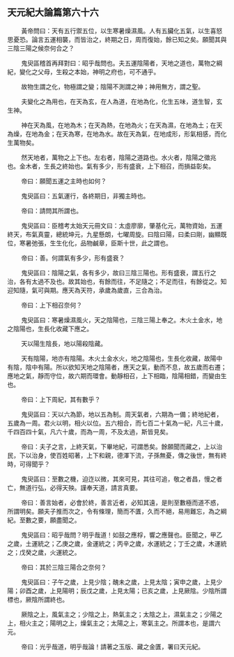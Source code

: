 ## 天元紀大論篇第六十六

<p>&emsp;&emsp;
黃帝問曰：天有五行禦五位，以生寒暑燥濕風。人有五臟化五氣，以生喜怒思憂恐。論言五運相襲，而皆治之，終期之日，周而復始，餘已知之矣。願聞其與三陰三陽之候奈何合之？
</p>
<p>&emsp;&emsp;
鬼臾區稽首再拜對曰：昭乎哉問也。夫五運陰陽者，天地之道也，萬物之綱紀，變化之父母，生殺之本始，神明之府也，可不通乎。
</p>
<p>&emsp;&emsp;
故物生謂之化，物極謂之變；陰陽不測謂之神；神用無方，謂之聖。
</p>
<p>&emsp;&emsp;
夫變化之為用也，在天為玄，在人為道，在地為化，化生五味，道生智，玄生神。
</p>
<p>&emsp;&emsp;
神在天為風，在地為木；在天為熱，在地為火；在天為濕，在地為土；在天為燥，在地為金；在天為寒，在地為水。故在天為氣，在地成形，形氣相感，而化生萬物矣。
</p>
<p>&emsp;&emsp;
然天地者，萬物之上下也。左右者，陰陽之道路也。水火者，陰陽之徵兆也。金木者，生長之終始也。氣有多少，形有盛衰，上下相召，而損益彰矣。
</p>
<p>&emsp;&emsp;
帝曰：願聞五運之主時也如何？
</p>
<p>&emsp;&emsp;
鬼臾區曰：五氣運行，各終期日，非獨主時也。
</p>
<p>&emsp;&emsp;
帝曰：請問其所謂也。
</p>
<p>&emsp;&emsp;
鬼臾區曰：臣稽考太始天元冊文曰：太虛廖廓，肇基化元，萬物資始，五運終天，布氣真靈，總統坤元，九星懸朗，七曜周旋。曰陰曰陽，曰柔曰剛，幽顯既位，寒暑弛張，生生化化，品物鹹章，臣斯十世，此之謂也。
</p>
<p>&emsp;&emsp;
帝曰：善。何謂氣有多少，形有盛衰？
</p>
<p>&emsp;&emsp;
鬼臾區曰：陰陽之氣，各有多少，故曰三陰三陽也。形有盛衰，謂五行之治，各有太過不及也。故其始也，有餘而往，不足隨之；不足而往，有餘從之。知迎知隨，氣可與期。應天為天符，承歲為歲直，三合為治。
</p>
<p>&emsp;&emsp;
帝曰：上下相召奈何？
</p>
<p>&emsp;&emsp;
鬼臾區曰：寒暑燥濕風火，天之陰陽也，三陰三陽上奉之。木火土金水，地之陰陽也，生長化收藏下應之。
</p>
<p>&emsp;&emsp;
天以陽生陰長，地以陽殺陰藏。
</p>
<p>&emsp;&emsp;
天有陰陽，地亦有陰陽。木火土金水火，地之陰陽也，生長化收藏，故陽中有陰，陰中有陽。所以欲知天地之陰陽者，應天之氣，動而不息，故五歲而右遷；應地之氣，靜而守位，故六期而環會。動靜相召，上下相臨，陰陽相錯，而變由生也。
</p>
<p>&emsp;&emsp;
帝曰：上下周紀，其有數乎？
</p>
<p>&emsp;&emsp;
鬼臾區曰：天以六為節，地以五為制。周天氣者，六期為一備；終地紀者，五歲為一周。君火以明，相火以位。五六相合，而七百二十氣為一紀，凡三十歲，千四百四十氣，凡六十歲，而為一周，不及太過，斯皆見矣。
</p>
<p>&emsp;&emsp;
帝曰：夫子之言，上終天氣，下畢地紀，可謂悉矣。餘願聞而藏之，上以治民，下以治身，使百姓昭著，上下和親，德澤下流，子孫無憂，傳之後世，無有終時，可得聞乎？
</p>
<p>&emsp;&emsp;
鬼臾區曰：至數之機，迫迮以微，其來可見，其往可追，敬之者昌，慢之者亡，無道行弘，必得天殃。謹奉天道，請言真要。
</p>
<p>&emsp;&emsp;
帝曰：善言始者，必會於終，善言近者，必知其遠，是則至數極而道不惑，所謂明矣。願夫子推而次之，令有條理，簡而不匱，久而不絕，易用難忘，為之綱紀。至數之要，願盡聞之。
</p>
<p>&emsp;&emsp;
鬼臾區曰：昭乎哉問？明乎哉道！如鼓之應桴，響之應聲也。臣聞之，甲乙之歲，土運統之；乙庚之歲，金運統之；丙辛之歲，水運統之；丁壬之歲，木運統之；戊癸之歲，火運統之。
</p>
<p>&emsp;&emsp;
帝曰：其於三陰三陽合之奈何？
</p>
<p>&emsp;&emsp;
鬼臾區曰：子午之歲，上見少陰；醜未之歲，上見太陰；寅申之歲，上見少陽；卯酉之歲，上見陽明；辰戊之歲，上見太陽；已亥之歲，上見厥陰。少陰所謂標也，厥陰所謂終也。
</p>
<p>&emsp;&emsp;
厥陰之上，風氣主之；少陰之上，熱氣主之；太陰之上，濕氣主之；少陽之上，相火主之；陽明之上，燥氣主之；太陽之上，寒氣主之。所謂本也，是謂六元。
</p>
<p>&emsp;&emsp;
帝曰：光乎哉道，明乎哉論！請著之玉版、藏之金匱，署曰天元紀。
</p>